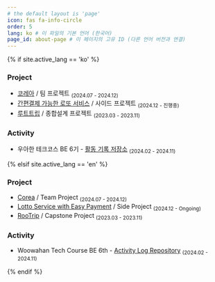 ```yaml
---
# the default layout is 'page'
icon: fas fa-info-circle
order: 5
lang: ko # 이 파일의 기본 언어 (한국어)
page_id: about-page # 이 페이지의 고유 ID (다른 언어 버전과 연결)
---
```


{% if site.active_lang == 'ko' %}

### Project

- [코레아](https://github.com/woowacourse-teams/2024-corea) / 팀 프로젝트 <sub>(2024.07 - 2024.12)</sub>
- [간편결제 가능한 로또 서비스](https://github.com/youngsu5582/lotto) / 사이드 프로젝트 <sub>(2024.12 - 진행중)</sub>
- [루트트립](https://github.com/youngsu5582/RooTrip-Backend) / 종합설계 프로젝트 <sub>(2023.03 - 2023.11)</sub>

### Activity

- 우아한 테크코스 BE 6기 - [활동 기록 저장소](https://github.com/youngsu5582/woowacourse-log) <sub>(2024.02 - 2024.11)</sub>

{% elsif site.active_lang == 'en' %}

### Project

- [Corea](https://github.com/woowacourse-teams/2024-corea) / Team Project <sub>(2024.07 - 2024.12)</sub>
- [Lotto Service with Easy Payment](https://github.com/youngsu5582/lotto) / Side Project <sub>(2024.12 - Ongoing)</sub>
- [RooTrip](https://github.com/youngsu5582/RooTrip-Backend) / Capstone Project <sub>(2023.03 - 2023.11)</sub>

### Activity

- Woowahan Tech Course BE 6th - [Activity Log Repository](https://github.com/youngsu5582/woowacourse-log) <sub>(2024.02 - 2024.11)</sub>

{% endif %}